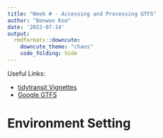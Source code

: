 ```yaml
---
title: "Week # - Accessing and Processing GTFS"
author: "Bonwoo Koo"
date: '2022-07-14'
output: 
  rmdformats::downcute:
    downcute_theme: "chaos"
    code_folding: hide
---
```


<style type="text/css">
  body{
  font: Helvetica;
}
</style>

Useful Links:

* [tidytransit Vignettes](https://cran.r-project.org/web/packages/tidytransit/index.html)
* [Google GTFS](https://developers.google.com/transit/gtfs/reference)

# Environment Setting




























































